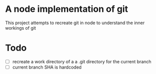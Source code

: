 # A node implementation of git
This project attempts to recreate git in node to understand the inner workings of git

# Todo
- [ ] recreate a work directory of a a .git directory for the current branch
- [ ] current branch SHA is hardcoded 